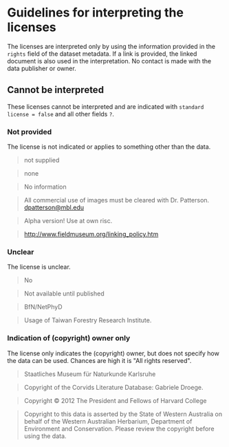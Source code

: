# Guidelines for interpreting the licenses

The licenses are interpreted only by using the information provided in the `rights` field of the dataset metadata. If a link is provided, the linked document is also used in the interpretation. No contact is made with the data publisher or owner.

## Cannot be interpreted

These licenses cannot be interpreted and are indicated with `standard license = false` and all other fields `?`.

### Not provided

The license is not indicated or applies to something other than the data.

> not supplied

> none

> No information

> All commercial use of images must be cleared with Dr. Patterson. dpatterson@mbl.edu

> Alpha version! Use at own risc.

> http://www.fieldmuseum.org/linking_policy.htm


### Unclear

The license is unclear.

> No

> Not available until published

> BfN/NetPhyD

> Usage of Taiwan Forestry Research Institute.

### Indication of (copyright) owner only

The license only indicates the (copyright) owner, but does not specify how the data can be used. Chances are high it is "All rights reserved".

> Staatliches Museum für Naturkunde Karlsruhe

> Copyright of the Corvids Literature Database: Gabriele Droege.

> Copyright © 2012 The President and Fellows of Harvard College

> Copyright to this data is asserted by the State of Western Australia on behalf of the Western Australian Herbarium, Department of Environment and Conservation. Please review the copyright before using the data.
